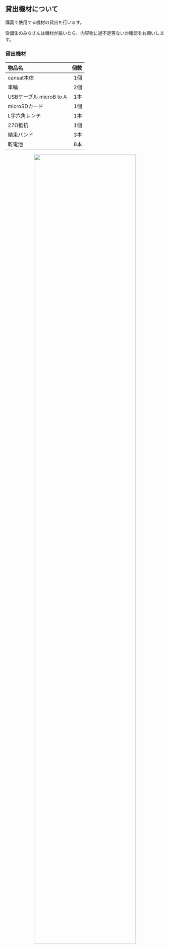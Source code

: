 ## 貸出機材について

講義で使用する機材の貸出を行います。

受講生のみなさんは機材が届いたら、内容物に過不足等ないか確認をお願いします。

### 貸出機材

|物品名|個数|
|:---|---:|
|cansat本体|1個|
|車輪|2個|
|USBケーブル microB to A|1本|
|microSDカード|1個|
|L字六角レンチ|1本|
|27Ω抵抗|1個|
|結束バンド|3本|
|乾電池|8本|

<div align="center">
<img src="img/item.JPG" width="80%">
</div>
